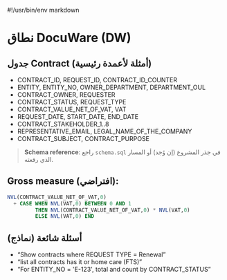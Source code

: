 #!/usr/bin/env markdown
# نطاق DocuWare (DW)

## جدول Contract (أمثلة لأعمدة رئيسية)
- CONTRACT_ID, REQUEST_ID, CONTRACT_ID_COUNTER
- ENTITY, ENTITY_NO, OWNER_DEPARTMENT, DEPARTMENT_OUL
- CONTRACT_OWNER, REQUESTER
- CONTRACT_STATUS, REQUEST_TYPE
- CONTRACT_VALUE_NET_OF_VAT, VAT
- REQUEST_DATE, START_DATE, END_DATE
- CONTRACT_STAKEHOLDER_1..8
- REPRESENTATIVE_EMAIL, LEGAL_NAME_OF_THE_COMPANY
- CONTRACT_SUBJECT, CONTRACT_PURPOSE

> **Schema reference**: راجع `schema.sql` في جذر المشروع (إن وُجد) أو المسار الذي رفعته.

## Gross measure (افتراضي):
```sql
NVL(CONTRACT_VALUE_NET_OF_VAT,0) 
  + CASE WHEN NVL(VAT,0) BETWEEN 0 AND 1
         THEN NVL(CONTRACT_VALUE_NET_OF_VAT,0) * NVL(VAT,0)
         ELSE NVL(VAT,0) END
```

## أسئلة شائعة (نماذج)
- “Show contracts where REQUEST TYPE = Renewal”
- “list all contracts has it or home care (FTS)”
- “For ENTITY_NO = 'E-123', total and count by CONTRACT_STATUS”
